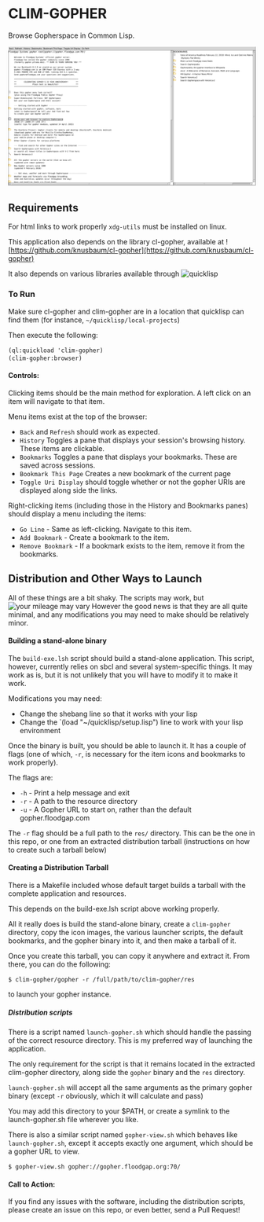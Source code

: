 # CLIM-GOPHER

Browse Gopherspace in Common Lisp.

![Gopher Browser](https://raw.githubusercontent.com/knusbaum/clim-gopher/master/screencap.png)

## Requirements

For html links to work properly `xdg-utils` must be installed on linux.

This application also depends on the library cl-gopher, available at ![https://github.com/knusbaum/cl-gopher](https://github.com/knusbaum/cl-gopher)

It also depends on various libraries available through ![quicklisp](https://www.quicklisp.org/beta/)

### To Run

Make sure cl-gopher and clim-gopher are in a location that quicklisp can find them (for instance, `~/quicklisp/local-projects`)

Then execute the following:
```
(ql:quickload 'clim-gopher)
(clim-gopher:browser)
```

#### Controls:

Clicking items should be the main method for exploration. A left click on an item will navigate to that item.

Menu items exist at the top of the browser:
* `Back` and `Refresh` should work as expected.
* `History` Toggles a pane that displays your session's browsing history. These items are clickable.
* `Bookmarks` Toggles a pane that displays your bookmarks. These are saved across sessions.
* `Bookmark This Page` Creates a new bookmark of the current page
* `Toggle Uri Display` should toggle whether or not the gopher URIs are displayed along side the links.

Right-clicking items (including those in the History and Bookmarks panes) should display a menu including the items:
* `Go Line` - Same as left-clicking. Navigate to this item.
* `Add Bookmark` - Create a bookmark to the item.
* `Remove Bookmark` - If a bookmark exists to the item, remove it from the bookmarks.


## Distribution and Other Ways to Launch

All of these things are a bit shaky. The scripts may work, but ![your mileage may vary](https://i.imgur.com/Ts0ab7w.gif)
However the good news is that they are all quite minimal, and any modifications you may need to make should be relatively minor.

#### Building a stand-alone binary
The `build-exe.lsh` script should build a stand-alone application. This script, however, currently relies on sbcl and several system-specific things. It may work as is, but it is not unlikely that you will have to modify it to make it work.

Modifications you may need:
* Change the shebang line so that it works with your lisp
* Change the `(load "~/quicklisp/setup.lisp") line to work with your lisp environment

Once the binary is built, you should be able to launch it. It has a couple of flags (one of which, `-r`, is necessary for the item icons and bookmarks to work properly).

The flags are:
* `-h` - Print a help message and exit
* `-r` - A path to the resource directory
* `-u` - A Gopher URL to start on, rather than the default gopher.floodgap.com

The `-r` flag should be a full path to the `res/` directory. This can be the one in this repo, or one from an extracted distribution tarball (instructions on how to create such a tarball below)

#### Creating a Distribution Tarball

There is a Makefile included whose default target builds a tarball with the complete application and resources.

This depends on the build-exe.lsh script above working properly.

All it really does is build the stand-alone binary, create a `clim-gopher` directory, copy the icon images, the various launcher scripts, the default bookmarks, and the gopher binary into it, and then make a tarball of it.

Once you create this tarball, you can copy it anywhere and extract it. From there, you can do the following:
```
$ clim-gopher/gopher -r /full/path/to/clim-gopher/res
```
to launch your gopher instance.

##### Distribution scripts

There is a script named `launch-gopher.sh` which should handle the passing of the correct resource directory. This is my preferred way of launching the application.

The only requirement for the script is that it remains located in the extracted clim-gopher directory, along side the `gopher` binary and the `res` directory.

`launch-gopher.sh` will accept all the same arguments as the primary gopher binary (except `-r` obviously, which it will calculate and pass)

You may add this directory to your $PATH, or create a symlink to the launch-gopher.sh file wherever you like.

There is also a similar script named `gopher-view.sh` which behaves like `launch-gopher.sh`, except it accepts exactly one argument, which should be a gopher URL to view.
```
$ gopher-view.sh gopher://gopher.floodgap.org:70/
```

#### Call to Action:

If you find any issues with the software, including the distribution scripts, please create an issue on this repo, or even better, send a Pull Request!

